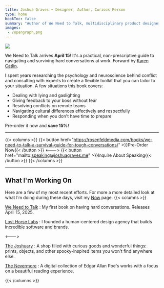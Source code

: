 ```yaml
---
title: Joshua Graves • Designer, Author, Curious Person
type: home
bookToc: false
summary: "Author of We Need to Talk, multidisciplinary product designer, founder, and visual artist."
images: 
 - /opengraph.png
---
```



<article class="markdown book-post feature-block book-hint warning">
	<a href="/we-need-to-talk">
		<img src="/book-promo.webp">
		<div class="feature-right">
	</a>
    	<p class="post-summary summary-large">We Need to Talk arrives <strong>April 15</strong>! It's a practical, non-prescriptive guide to navigating and surviving hard conversations at work. Forward by <a href="https://karencatlin.com" title="Karen Catlin's Site">Karen Catlin</a>.</p>

<p class="post-summary summary-large">I spent years researching the psychology and neuroscience behind conflict and consulting with experts to create a flexible toolkit that you can tailor to your situation. A few situations this book covers: </p>

<ul class="post-summary summary-large">
	<li>Dealing with lying and gaslighting</li>
	<li>Giving feedback to your boss without fear</li>
	<li>Resolving conflicts on remote teams</li>
	<li>Navigating cultural differences effectively and respectfully</li>
	<li>Responding when you don't have time to prepare</li>
</ul>

<p class="post-summary summary-large">Pre-order it now and <strong>save 15%!</strong></p>

---
{{< columns >}}
{{< button href="https://rosenfeldmedia.com/books/we-need-to-talk-a-survival-guide-for-tough-conversations/" >}}Pre-Order Now{{< /button >}}
<--->
{{< button href="mailto:speaking@joshuagraves.me" >}}Inquire About Speaking{{< /button >}}
{{< /columns >}}

   </div>

</article>

---
## What I'm Working On
Here are a few of my most recent efforts. For more a more detailed look at what I’m doing during these days, visit my [Now](/now) page.
{{< columns >}}


[We Need to Talk](/we-need-to-talk/)
: My first book on having hard conversations. Releases April 15, 2025.

[Lost Horse Labs](https://losthorse.design)
: I founded a human-centered design agency that builds incredible software and brands.

<--->

[The Joshuary](https://www.thejoshuary.shop)
: A shop filled with curious goods and wonderful things: prints, objects, and other spooky-inspired items you won't find anywhere else.

[The Nevermore](https://nevermore.rip)
: A digital collection of Edgar Allan Poe's works with a focus on a beautiful reading experience.

{{< /columns >}}

<a style="display:none" rel="me" href="https://hooray.computer/@joshua">Mastodon</a>

